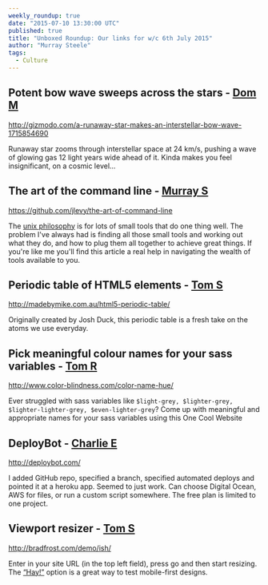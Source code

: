 ```yaml
---
weekly_roundup: true
date: "2015-07-10 13:30:00 UTC"
published: true
title: "Unboxed Roundup: Our links for w/c 6th July 2015"
author: "Murray Steele"
tags:
  - Culture
---
```


## Potent bow wave sweeps across the stars - [Dom M](/people/dominic-mason)

http://gizmodo.com/a-runaway-star-makes-an-interstellar-bow-wave-1715854690

Runaway star zooms through interstellar space at 24 km/s, pushing a wave of glowing gas 12 light years wide ahead of it. Kinda makes you feel insignificant, on a cosmic level...

## The art of the command line - [Murray S](/people#murray-steele)

https://github.com/jlevy/the-art-of-command-line

The [unix philosophy](https://en.wikipedia.org/wiki/Unix_philosophy) is for lots of small tools that do one thing well.  The problem I've always had is finding all those small tools and working out what they do, and how to plug them all together to achieve great things.  If you're like me you'll find this article a real help in navigating the wealth of tools available to you.

## Periodic table of HTML5 elements - [Tom S](/people#tom-sabin)

http://madebymike.com.au/html5-periodic-table/

Originally created by Josh Duck, this periodic table is a fresh take on the atoms we use everyday.

## Pick meaningful colour names for your sass variables - [Tom R](http://tomrussell.co.uk/)

http://www.color-blindness.com/color-name-hue/

Ever struggled with sass variables like `$light-grey, $lighter-grey, $lighter-lighter-grey, $even-lighter-grey`? Come up with meaningful and appropriate names for your sass variables using this One Cool Website

## DeployBot - [Charlie E](/people/charlie-egan)

http://deploybot.com/

I added GitHub repo, specified a branch, specified automated deploys and pointed it at a heroku app. Seemed to just work. Can choose Digital Ocean, AWS for files, or run a custom script somewhere. The free plan is limited to one project.

## Viewport resizer - [Tom S](/people#tom-sabin)

http://bradfrost.com/demo/ish/

Enter in your site URL (in the top left field), press go and then start resizing. The [“Hay!”](https://twitter.com/brad_frost/status/191977076000161793) option is a great way to test mobile-first designs.
